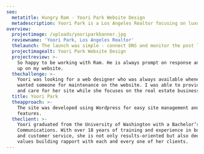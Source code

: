 ```yaml
---
seo:
  metatitle: Hungry Ram - Yoori Park Website Design
  metadescription: Yoori Park is a Los Angeles Realtor focusing on luxury real estate
overview:
  projectimage: /uploads/yooriparkbanner.jpg
  reviewname: 'Yoori Park, Los Angeles Realtor'
  thelaunch: The launch was simple - connect DNS and monitor the post launch.
  projectimagealt: Yoori Park Website Design
  projectreview: >-
    So happy to be working with Ram. He is always prompt on response and follows
    up on my website.
  thechallenge: >-
    Yoori was looking for a web designer who was always available whenever and
    wanted someone for maintenance on the website. I was able to provide support
    and care for her site while she focuses on the real estate business.
  title: Yoori Park
  theapproach: >-
    The site was developed using Wordpress for easy site management and extra
    features.
  theclient: >-
    Yoori graduated from the University of Washington with a Bachelor’s in
    Communications. With over 18 years of training and experience in both sales
    and customer service, she is not only results-oriented but also deeply
    values building rapport with each and every one of her clients.
---
```

